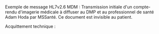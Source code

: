 Exemple de message HL7v2.6 MDM : Transmission initiale d'un compte-rendu d'imagerie médicale à diffuser au DMP et au professionnel de santé Adam Hoda par MSSanté. Ce document est invisible au patient.


Acquittement technique : 

